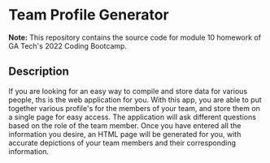# Team Profile Generator #

**Note:** This repository contains the source code for module 10 homework of GA Tech's 2022 Coding Bootcamp.

## Description ##

If you are looking for an easy way to compile and store data for various people, ths is the web application for you.  With this app, you are able to put together various profile's for the members of your team, and store them on a single page for easy access.  The application will ask different questions based on the role of the team member.  Once you have entered all the information you desire, an HTML page will be generated for you, with accurate depictions of your team members and their corresponding information.
